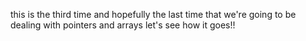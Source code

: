 this is the third time and hopefully the last time that we're going to be dealing with pointers and arrays
let's see how it goes!!